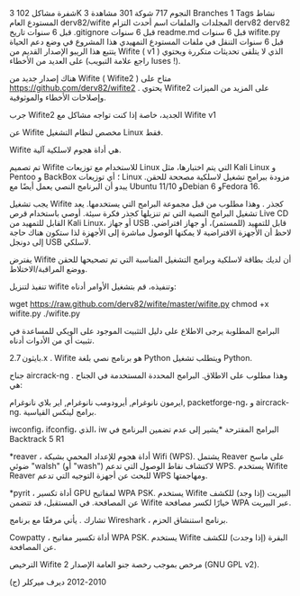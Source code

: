 
شفرة
مشاكل
102
 3K النجوم
 717 شوكة
 301 مشاهدة
 3 Branches
 1 Tags
 نشاط
المستودع العام
derv82/wifite
المجلدات والملفات
اسم	
أحدث التزام
derv82
derv82
قبل 6 سنوات
تاريخ
.gitignore
قبل 6 سنوات
readme.md
قبل 6 سنوات
wifite.py
قبل 6 سنوات
التنقل في ملفات المستودع
التمهيدي
هذا المشروع في وضع دعم الحياة
يتتبع هذا الريبو الإصدار القديم من Wifite ( v1 ) الذي لا يتلقى تحديثات متكررة ويحتوي على العديد من الأخطاء (راجع علامة التبويب Iuses !).

هناك إصدار جديد من Wifite ( Wifite2 ) متاح على https://github.com/derv82/wifite2 . يحتوي Wifite2 على المزيد من الميزات وإصلاحات الأخطاء والموثوقية.

جرب Wifite2 الجديد، خاصة إذا كنت تواجه مشاكل مع Wifite v1

عن
Wifite مخصص لنظام التشغيل Linux فقط.

Wifite هي أداة هجوم لاسلكية آلية.

تم تصميم Wifite للاستخدام مع توزيعات Linux التي يتم اختبارها، مثل Kali Linux و Pentoo و BackBox ؛ أي توزيعات Linux مزودة ببرامج تشغيل لاسلكية مصححة للحقن. يبدو أن البرنامج النصي يعمل أيضًا مع Ubuntu 11/10 وDebian 6 وFedora 16.

يجب تشغيل Wifite كجذر . وهذا مطلوب من قبل مجموعة البرامج التي يستخدمها. يعد تشغيل البرامج النصية التي تم تنزيلها كجذر فكرة سيئة. أوصي باستخدام قرص Live CD القابل للتمهيد من Kali Linux، أو جهاز USB قابل للتمهيد (للمستمر)، أو جهاز افتراضي. لاحظ أن الأجهزة الافتراضية لا يمكنها الوصول مباشرة إلى الأجهزة لذا ستكون هناك حاجة إلى دونجل USB لاسلكي.

يفترض Wifite أن لديك بطاقة لاسلكية وبرامج التشغيل المناسبة التي تم تصحيحها للحقن ووضع المراقبة/الاختلاط.

تنفيذ
لتنزيل wifite وتنفيذه، قم بتشغيل الأوامر أدناه:

wget https://raw.github.com/derv82/wifite/master/wifite.py
chmod +x wifite.py
./wifite.py

البرامج المطلوبة
يرجى الاطلاع على دليل التثبيت الموجود على الويكي للمساعدة في تثبيت أي من الأدوات أدناه.

بايثون 2.7.x . Wifite هو برنامج نصي بلغة Python ويتطلب تشغيل Python.

جناح aircrack-ng . وهذا مطلوب على الاطلاق. البرامج المحددة المستخدمة في الجناح هي:

ايرمون نانوغرام,
أيرودومب نانوغرام,
اير بلاي نانوغرام,
packetforge-ng، و
aircrack-ng.
برامج لينكس القياسية.

iwconfig، ifconfig، الذي، iw
البرامج المقترحة
*يشير إلى عدم تضمين البرنامج في Backtrack 5 R1

*reaver ، أداة هجوم للإعداد المحمي بشبكة Wifi (WPS). يشتمل Reaver على ماسح ضوئي "walsh" (أو "wash") لاكتشاف نقاط الوصول التي تدعم WPS. يستخدم Wifite Reaver للبحث عن أجهزة التوجيه التي تدعم WPS ومهاجمتها.

*pyrit ، أداة تكسير GPU لمفاتيح WPA PSK. يستخدم Wifite البيريت (إذا وجد) للكشف عن المصافحة. في المستقبل، قد تتضمن Wifite خيارًا لكسر مصافحة WPA عبر البيريت.

تشارك . يأتي مرفقًا مع برنامج Wireshark ، برنامج استنشاق الحزم.

Cowpatty ، أداة تكسير مفاتيح WPA PSK. يستخدم Wifite البقرة (إذا وجدت) للكشف عن المصافحة.

الترخيص
Wifite مرخص بموجب رخصة جنو العامة الإصدار 2 (GNU GPL v2).

(ج) 2010-2012 ديرف ميركلر
